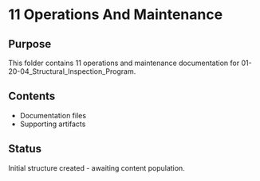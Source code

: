 # 11 Operations And Maintenance

## Purpose
This folder contains 11 operations and maintenance documentation for 01-20-04_Structural_Inspection_Program.

## Contents
- Documentation files
- Supporting artifacts

## Status
Initial structure created - awaiting content population.
